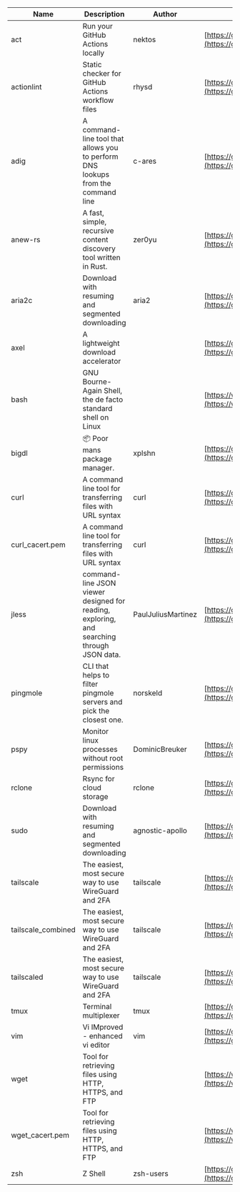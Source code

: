 | Name | Description | Author | WebURL | Repository | Stars | Version | Updated | Size | SHA256SUM | B3SUM | Source | Language | License |
| ---- | ----------- | ------ | ------ | ---------- | ----- | ------- | ------- | ---- | --- | ------|------ | -------- | ------- |
| act | Run your GitHub Actions locally | nektos | [https://github.com/nektos/act](https://github.com/nektos/act) | [https://github.com/nektos/act](https://github.com/nektos/act) | 51551 | v0.2.63 | 2024-06-10T02:48:34Z |  | a8f166f94515d8c4c6be4b8224dd181d40beeb69c3f661641bc1c3d3f784b808 | 8fe95f9ca9801428bd5d7dd0f897d84843ed2ab414aaccaa5bf4389445cb81e5 | https://bin.ajam.dev/arm64_v8a_Android/act | Go | MIT License |
| actionlint | Static checker for GitHub Actions workflow files | rhysd | [https://github.com/rhysd/actionlint](https://github.com/rhysd/actionlint) | [https://github.com/rhysd/actionlint](https://github.com/rhysd/actionlint) | 2531 | v1.7.1 | 2024-06-11T15:56:34Z |  | 0a8c17b2b3208f327d5b0cd9c94910312f223f58905eba8a664f89bc28c493cd | cbab1cc80aaa8066aabb9d01534dc1d34cba475e6cb3679d520b8f98fbcb6d8e | https://bin.ajam.dev/arm64_v8a_Android/actionlint | Go | MIT License |
| adig | A command-line tool that allows you to perform DNS lookups from the command line | c-ares | [https://github.com/c-ares/c-ares](https://github.com/c-ares/c-ares) | [https://github.com/c-ares/c-ares](https://github.com/c-ares/c-ares) | 1795 | v1.30.0 | 2024-06-15T15:41:09Z |  | 4a19989705824e7167003c221e97362a4ba36d6282522496241458a95d51a36a | 6c05479169ad6d17829ddd3ab0e260f0f848c4bb199426643410490e1adc209a | https://bin.ajam.dev/arm64_v8a_Android/adig | C | Other |
| anew-rs | A fast, simple, recursive content discovery tool written in Rust. | zer0yu | [https://github.com/zer0yu/anew](https://github.com/zer0yu/anew) | [https://github.com/zer0yu/anew](https://github.com/zer0yu/anew) | 11 | v0.1.0 | 2024-05-08T12:29:15Z |  | c626c0eb9b35a9d4afff78cddb63c53445f441d97c18efd3d45294bab8686f05 | 0025e63f6fd76d566440e0814be7ed33928a2719151182064e146015dcd6fae4 | https://bin.ajam.dev/arm64_v8a_Android/anew-rs | Rust | MIT License |
| aria2c | Download with resuming and segmented downloading | aria2 | [https://github.com/aria2/aria2](https://github.com/aria2/aria2) | [https://github.com/aria2/aria2](https://github.com/aria2/aria2) | 33972 | release-1.37.0 | 2024-06-16T01:19:59Z |  | 7885ea843f4029f871e457b56a2f5327d6a24c279c84d64d84fae1eb05e9e31e | 484a990ba0d32a75dc1362d52cc0fad85e0e1f9da5ce5f614e9dea51ea47015c | https://bin.ajam.dev/arm64_v8a_Android/aria2c | C++ | GNU General Public License v2.0 |
| axel | A lightweight download accelerator |  | [https://github.com/axel/axel](https://github.com/axel/axel) | [https://github.com/axel/axel](https://github.com/axel/axel) |  |  |  |  | c57df8b745e6105a8e95b0207842dfe5ab86c46305130a9549101558e6ec4a7f | a7c71d168460496f1766e0dddc243a2d29c725d174e538ce3d2d053367e59af7 | https://bin.ajam.dev/arm64_v8a_Android/axel |  |  |
| bash | GNU Bourne-Again Shell, the de facto standard shell on Linux |  | [https://www.bash.ws/](https://www.bash.ws/) | []() |  |  |  |  | 8b07b1a41c14c50c821f157569d3c222d27945015d6205e568ec14d149e3bfd6 | 95ee10c903c4c9db88e10bdc5894aef56979ae65d1992c5c615828b7a03d3b88 | https://bin.ajam.dev/arm64_v8a_Android/bash |  |  |
| bigdl | 📦 Poor mans package manager. | xplshn | [https://github.com/xplshn/bigdl](https://github.com/xplshn/bigdl) | [https://github.com/xplshn/bigdl](https://github.com/xplshn/bigdl) | 7 | 1.6.8 | 2024-06-16T04:57:26Z |  | fb7206cd0d5eb3f90be51b933c74cb984502c4c54098e5a1704ca81169226016 | 08ef6eb20c786262c6be4f64f7dedd3fcac7965554d18d17b6d55b2327786cdf | https://bin.ajam.dev/arm64_v8a_Android/bigdl | Go | Other |
| curl | A command line tool for transferring files with URL syntax | curl | [https://github.com/curl/curl](https://github.com/curl/curl) | [https://github.com/curl/curl](https://github.com/curl/curl) | 34637 | curl-8_8_0 | 2024-06-16T01:51:17Z |  | 30b17a6eca56dfff6ec2852b1bf31e1e98b1f0179e7470c8cd789741d58759eb | 1a6cff1e7e04b00ec89ce976146d18461b09348d575a57e67f3fdab72bd35a9e | https://bin.ajam.dev/arm64_v8a_Android/curl | C | Other |
| curl_cacert.pem | A command line tool for transferring files with URL syntax | curl | [https://github.com/curl/curl](https://github.com/curl/curl) | [https://github.com/curl/curl](https://github.com/curl/curl) | 34637 | curl-8_8_0 | 2024-06-16T01:51:17Z |  | 1794c1d4f7055b7d02c2170337b61b48a2ef6c90d77e95444fd2596f4cac609f | b58055305c0fb5874b11a4e49ba49356674d8ce927aaea6ffa2632d7f4a53653 | https://bin.ajam.dev/arm64_v8a_Android/curl_cacert.pem | C | Other |
| jless | command-line JSON viewer designed for reading, exploring, and searching through JSON data. | PaulJuliusMartinez | [https://github.com/PaulJuliusMartinez/jless](https://github.com/PaulJuliusMartinez/jless) | [https://github.com/PaulJuliusMartinez/jless](https://github.com/PaulJuliusMartinez/jless) | 4575 | v0.9.0 | 2024-06-01T20:34:10Z |  | 23718272c685d8f0d085e22aaefb39acae91d95936011e8c8512443c9d140796 | 90d9e869047e75d2b8be16ffd3e0bcf8942704be311cbcf5c963d2573a66270d | https://bin.ajam.dev/arm64_v8a_Android/jless | Rust | MIT License |
| pingmole | CLI that helps to filter pingmole servers and pick the closest one. | norskeld | [https://github.com/norskeld/pingmole](https://github.com/norskeld/pingmole) | [https://github.com/norskeld/pingmole](https://github.com/norskeld/pingmole) | 4 |  | 2024-04-16T11:28:34Z |  | c690f08176fcf0e4cb0d005606ff455347562e989f44bd96bdd4016a959cf085 | b564f43a1201fb951dbdfb1b344e374d70d404fd0f040424cbb55d120e344105 | https://bin.ajam.dev/arm64_v8a_Android/pingmole | Rust | MIT License |
| pspy | Monitor linux processes without root permissions | DominicBreuker | [https://github.com/DominicBreuker/pspy](https://github.com/DominicBreuker/pspy) | [https://github.com/DominicBreuker/pspy](https://github.com/DominicBreuker/pspy) | 4690 | v1.2.1 | 2023-01-17T21:09:22Z |  | 0977591cf2942539f3e19b82f2175ed099750f91ee29438864f757d7536ee53d | a6d1f295035deb6d7c1db69a78fdec7ebdf9340d19708496f1392bb5cac997bd | https://bin.ajam.dev/arm64_v8a_Android/pspy | Go | GNU General Public License v3.0 |
| rclone | Rsync for cloud storage | rclone | [https://github.com/rclone/rclone](https://github.com/rclone/rclone) | [https://github.com/rclone/rclone](https://github.com/rclone/rclone) | 44661 | v1.67.0 | 2024-06-15T16:40:28Z |  | afcf3a43f070a3256bc2fbf93faa781e29f5843d6cbc6fe6637283e955165670 | 5cf9008daf2af70dc261470824ba4103a05fbeca9bf72f268683fe89b1891095 | https://bin.ajam.dev/arm64_v8a_Android/rclone | Go | MIT License |
| sudo | Download with resuming and segmented downloading | agnostic-apollo | [https://github.com/agnostic-apollo/sudo](https://github.com/agnostic-apollo/sudo) | [https://github.com/agnostic-apollo/sudo](https://github.com/agnostic-apollo/sudo) | 79 | v0.2.0 | 2021-04-10T21:03:10Z |  | 9e56787b3ca489a9eb9e3a64f54944aa92c728d18576972ef7ef6bb10ca6462c | 261a7ec6cf5ed2fbc82f8128f2583eda7faeb8939b9e08143046f0b046e504ae | https://bin.ajam.dev/arm64_v8a_Android/sudo | Shell | MIT License |
| tailscale | The easiest, most secure way to use WireGuard and 2FA | tailscale | [https://github.com/tailscale/tailscale](https://github.com/tailscale/tailscale) | [https://github.com/tailscale/tailscale](https://github.com/tailscale/tailscale) | 17239 | v1.68.0 | 2024-06-16T05:24:30Z |  | 0f69d7319aef5a2aa66313d42bf46c002f112cb5406ec7fb16a7154671c754a1 | cdad5b8951917918f62c58a03960cad2b34520dac8e3ee3dc2ef37ad50a687b5 | https://bin.ajam.dev/arm64_v8a_Android/tailscale | Go | BSD 3-Clause New or Revised License |
| tailscale_combined | The easiest, most secure way to use WireGuard and 2FA | tailscale | [https://github.com/tailscale/tailscale](https://github.com/tailscale/tailscale) | [https://github.com/tailscale/tailscale](https://github.com/tailscale/tailscale) | 17239 | v1.68.0 | 2024-06-16T05:24:30Z |  | be181dd703a0fa5c3553de1e57ca5484bd51518b4c8d3feaa246eecda7995809 | 0def5d3aa378a3b381863f5a47cb909aecb5d36494b01a9e8af010d9052e5aa5 | https://bin.ajam.dev/arm64_v8a_Android/tailscale_combined | Go | BSD 3-Clause New or Revised License |
| tailscaled | The easiest, most secure way to use WireGuard and 2FA | tailscale | [https://github.com/tailscale/tailscale](https://github.com/tailscale/tailscale) | [https://github.com/tailscale/tailscale](https://github.com/tailscale/tailscale) | 17239 | v1.68.0 | 2024-06-16T05:24:30Z |  | f65e22c02b5f98fd5da05b5f5a2decd2e3b18ffa606a86a1284fc0de57edd326 | f00938dbe6077ddfebe5eb193a23f95b64c580a22f4eecc8594944339dc8320a | https://bin.ajam.dev/arm64_v8a_Android/tailscaled | Go | BSD 3-Clause New or Revised License |
| tmux | Terminal multiplexer | tmux | [https://github.com/tmux/tmux](https://github.com/tmux/tmux) | [https://github.com/tmux/tmux](https://github.com/tmux/tmux) | 33559 | 3.4 | 2024-06-03T16:01:27Z |  | d9a4a780e28298a1d8f2bcca87f947df808b217dec6813109e37baf5292bbc64 | f1a4e271c0fa30fc5ac6fcd3037a06f1d427f0e30877a4b605d46b2679c86dc2 | https://bin.ajam.dev/arm64_v8a_Android/tmux | C | Other |
| vim | Vi IMproved - enhanced vi editor | vim | [https://github.com/vim/vim](https://github.com/vim/vim) | [https://github.com/vim/vim](https://github.com/vim/vim) | 35371 | v9.1.0493 | 2024-06-16T06:47:47Z |  | 89ab8e45f8c0e7a75dcb7d16ba0679fbe462719bffc2cdef89c494dfa6f87efc | 8ed832df6e97df6dd41f7b80020a19c58266e4f8ad584533663ee659e2a9378b | https://bin.ajam.dev/arm64_v8a_Android/vim | Vim Script | Vim License |
| wget | Tool for retrieving files using HTTP, HTTPS, and FTP |  | [https://www.gnu.org/software/wget/](https://www.gnu.org/software/wget/) | []() |  |  |  |  | fafe9ce92d53ed9c24a5fec621a19886463d62f5b0a8d5802a52a135a703d487 | 8092a3611aef0ed764fbe33c7c21b4a55c51abbd26f567779e828159688b79da | https://bin.ajam.dev/arm64_v8a_Android/wget |  |  |
| wget_cacert.pem | Tool for retrieving files using HTTP, HTTPS, and FTP |  | [https://www.gnu.org/software/wget/](https://www.gnu.org/software/wget/) | []() |  |  |  |  | 1794c1d4f7055b7d02c2170337b61b48a2ef6c90d77e95444fd2596f4cac609f | b58055305c0fb5874b11a4e49ba49356674d8ce927aaea6ffa2632d7f4a53653 | https://bin.ajam.dev/arm64_v8a_Android/wget_cacert.pem |  |  |
| zsh | Z Shell | zsh-users | [https://github.com/zsh-users/zsh](https://github.com/zsh-users/zsh) | [https://github.com/zsh-users/zsh](https://github.com/zsh-users/zsh) | 3511 | zsh-5.9 | 2024-06-13T02:41:37Z |  | 1ac658201c2e6e19e7ddce2b1ab052efd3498f6fd26e6c32ef711ae100bf9c3a | 242b344777847b671719738bc09ae6f7665cd662c6f3c4dca63b415f03dfe717 | https://bin.ajam.dev/arm64_v8a_Android/zsh | C | Other |
